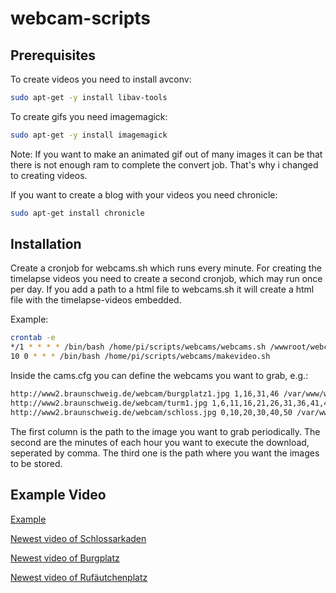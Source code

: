 # webcam-scripts

## Prerequisites

To create videos you need to install avconv:

``` bash
sudo apt-get -y install libav-tools
```

To create gifs you need imagemagick:

``` bash
sudo apt-get -y install imagemagick
```
Note: If you want to make an animated gif out of many images it can be that there is not enough ram to complete the convert job. That's why i changed to creating videos.

If you want to create a blog with your videos you need chronicle:

``` bash
sudo apt-get install chronicle
```

## Installation

Create a cronjob for webcams.sh which runs every minute. For creating the timelapse videos you need to create a second cronjob, which may run once per day. If you add a path to a html file to webcams.sh it will create a html file with the timelapse-videos embedded.

Example:

```bash
crontab -e
*/1 * * * * /bin/bash /home/pi/scripts/webcams/webcams.sh /wwwroot/webcams/index.html
10 0 * * * /bin/bash /home/pi/scripts/webcams/makevideo.sh
```

Inside the cams.cfg you can define the webcams you want to grab, e.g.:

```bash
http://www2.braunschweig.de/webcam/burgplatz1.jpg 1,16,31,46 /var/www/webcams/burgplatz
http://www2.braunschweig.de/webcam/turm1.jpg 1,6,11,16,21,26,31,36,41,46,51,56 /var/www/webcams/rufaeutchenplatz
http://www2.braunschweig.de/webcam/schloss.jpg 0,10,20,30,40,50 /var/www/webcams/schloss
```

The first column is the path to the image you want to grab periodically.
The second are the minutes of each hour you want to execute the download, seperated by comma.
The third one is the path where you want the images to be stored.

## Example Video

[Example](https://dl.dropboxusercontent.com/u/3059639/github/webcam-scripts/schloss-timelapse-160812.mp4)

[Newest video of Schlossarkaden](http://khannover.de/timelapse/schloss.mp4)

[Newest video of Burgplatz](http://khannover.de/timelapse/burgplatz.mp4)

[Newest video of Rufäutchenplatz](http://khannover.de/timelapse/rufaeutchenplatz.mp4)

